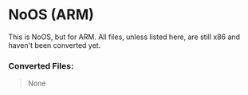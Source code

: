 # NoOS (ARM)
This is NoOS, but for ARM.
All files, unless listed here, are still x86 and haven't been converted yet.

### Converted Files:
> None
